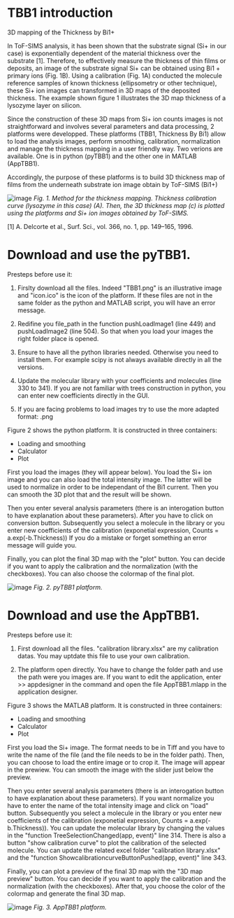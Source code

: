 # TBB1 introduction
3D mapping of the Thickness by Bi1+

In ToF-SIMS analysis, it has been shown that the substrate signal (Si+ in our case) is exponentially dependent of the material thickness over the substrate [1]. Therefore, to effectively measure the thickness of thin films or deposits, an image of the substrate signal Si+ can be obtained using Bi1 + primary ions (Fig. 1B). Using a calibration (Fig. 1A) conducted the molecule reference samples of known thickness (ellipsometry or other technique), these Si+ ion images can transformed in 3D maps of the deposited thickness. The example shown figure 1 illustrates the 3D map thickness of a lysozyme layer on silicon.

Since the construction of these 3D maps from Si+ ion counts images is not straightforward and involves several parameters and data processing, 2 platforms were developped. These platforms (TBB1, Thickness By Bi1) allow to load the analysis images, perform smoothing, calibration, normalization and manage the thickness mapping in a user friendly way. Two verions are available. One is in python (pyTBB1) and the other one in MATLAB (AppTBB1).

Accordingly, the purpose of these platforms is to build 3D thickness map of films from the underneath substrate ion image obtain by ToF-SIMS (Bi1+)

![image](https://user-images.githubusercontent.com/80101412/144455579-04532ae2-d838-4584-901c-ac50b996ffb8.png)
*Fig. 1. Method for the thickness mapping. Thickness calibration curve (lysozyme in this case) (A). Then, the 3D thickness map (c) is plotted using the platforms and Si+ ion images obtained by ToF-SIMS.*

[1] A. Delcorte et al., Surf. Sci., vol. 366, no. 1, pp. 149–165, 1996.

# Download and use the pyTBB1.

Presteps before use it:
    
1) Firslty download all the files. Indeed "TBB1.png" is an illustrative image and "icon.ico" is the icon of the platform. If these files are not in the same folder as the python and MATLAB script, you will have an error message. 
    
2) Redifine you file_path  in the function pushLoadImage1 (line 449) and pushLoadImage2 (line 504). So that when you load your images the right folder place is opened.
    
3) Ensure to have all the python libraries needed. Otherwise you need to install them. For example scipy is not always available directly in all the versions.
    
4) Update the molecular library with your coefficients and molecules (line 330 to 341). If you are not familiar with trees construction in python, you can enter new coefficients directly in the GUI.
    
5) If you are facing problems to load images try to use the more adapted format: .png

Figure 2 shows the python platform. It is constructed in three containers: 
- Loading and smoothing
- Calculator
- Plot


First you load the images (they will appear below). You load the Si+ ion image and you can also load the total intensity image. The latter will be used to normalize in order to be independant of the Bi1 current. Then you can smooth the 3D plot that and the result will be shown. 

Then you enter several analysis parameters (there is an interogation button to have explanation about these parameters). After you have to click on conversion button.
Subsequently you select a molecule in the library or you enter new coefficients of the calibration (exponetial expression, Counts = a.exp(-b.Thickness))
If you do a mistake or forget something an error message will guide you.

Finally, you can plot the final 3D map with the "plot" button. You can decide if you want to apply the calibration and the normalization (with the checkboxes). You can also choose the colormap of the final plot.

![image](https://user-images.githubusercontent.com/80101412/144440495-c021b3cc-ab5b-4755-99c9-6608d77dcf3d.png)
*Fig. 2. pyTBB1 platform.*

# Download and use the AppTBB1.

Presteps before use it:
    
1) First download all the files. "calibration library.xlsx" are my calibration datas. You may uptdate this file to use your own calibration.

2) The platform open directly. You have to change the folder path and use the path were you images are. If you want to edit the application, enter >> appdesigner in the command and open the file AppTBB1.mlapp in the application designer.

Figure 3 shows the MATLAB platform. It is constructed in three containers: 
- Loading and smoothing
- Calculator
- Plot

First you load the Si+ image. The format needs to be in Tiff and you have to write the name of the file (and the file needs to be in the folder path). Then, you can choose to load the entire image or to crop it. The image will appear in the prewiew. You can smooth the image with the slider just below the preview.

Then you enter several analysis parameters (there is an interogation button to have explanation about these parameters). If you want normalize you have to enter the name of the total intensity image and click on "load" button. Subsequently you select a molecule in the library or you enter new coefficients of the calibration (exponetial expression, Counts = a.exp(-b.Thickness)). You can update the molecular library by changing the values in the "function TreeSelectionChanged(app, event)" line 314.
There is also a button "show calibration curve" to plot the calibration of the selected molecule. You can update the related excel folder "calibration library.xlsx" and the "function ShowcalibrationcurveButtonPushed(app, event)" line 343.

Finally, you can plot a preview of the final 3D map with the "3D map preview" button. You can decide if you want to apply the calibration and the normalization (with the checkboxes). After that, you choose the color of the colormap and generate the final 3D map.


![image](https://user-images.githubusercontent.com/80101412/144444346-e9ac1bb3-9d77-4a24-9ac1-dc3fc5444c8f.png)
*Fig. 3. AppTBB1 platform.*
